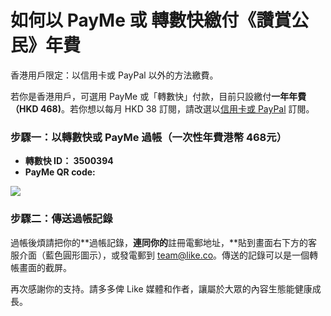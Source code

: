 # 如何以 PayMe 或 轉數快繳付《讚賞公民》年費

香港用戶限定：以信用卡或 PayPal 以外的方法繳費。

若你是香港用戶，可選用 PayMe 或「轉數快」付款，目前只設繳付**一年年費（HKD 468\)**。若你想以每月 HKD 38 訂閱，請改選以[信用卡或 PayPal](https://liker.land/civic) 訂閱。  


### 步驟一：以轉數快或 PayMe 過帳（一次性年費港幣 468元） <a id="-payme--468"></a>

* **轉數快 ID： 3500394**
* **PayMe QR code:**

![](https://downloads.intercomcdn.com/i/o/152705693/5f356fd804688eb3062b21e4/IMG_1834.jpg)

### 步驟二：傳送過帳記錄

過帳後煩請把你的**過帳記錄，**連同你的**註冊電郵地址，**貼到畫面右下方的客服介面（藍色圓形圖示），或發電郵到 [team@like.co](mailto:team@like.co)。傳送的記錄可以是一個轉帳畫面的截屏。

  
再次感謝你的支持。請多多俾 Like 媒體和作者，讓屬於大眾的內容生態能健康成長。

